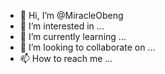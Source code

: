 - 👋 Hi, I’m @MiracleObeng
- 👀 I’m interested in ...
- 🌱 I’m currently learning ...
- 💞️ I’m looking to collaborate on ...
- 📫 How to reach me ...

<!---
MiracleObeng/MiracleObeng is a ✨ special ✨ repository because its `README.md` (this file) appears on your GitHub profile.
You can click the Preview link to take a look at your changes.
--->
